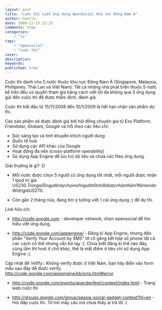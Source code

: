 ```yaml
---
layout: post
title: "cuộc thi viết ứng dụng OpenSocial khu vực Đông Nam Á"
author: hoatle
date: 2008-11-15 23:25
comments: true
categories:
    - "vi"
tags:
    - "opensocial"
    - "cuộc thi"
cover:
description:
keywords:
published: true
---
```


Cuộc thi dành cho 5 nước thuộc khu vực Đông Nam Á (Singapore, Malaysia, Phillipines, Thái Lan và
Việt Nam). Tất cả những nhà phát triển thuộc 5 nước kể trên đều có quyền tham gia bằng cách viết tối
đa không qua 3 ứng dụng gửi đến cuộc thi để được thẩm định, đánh giá.

Cuộc thi bắt đầu từ 15/11/2008 đến 10/1/2009 là hết hạn nhận sản phẩm dự thi.

Các sản phẩm sẽ được đánh giá bởi hội đồng chuyên gia từ Exo Platform, Friendster, Globant, Google
và hi5 theo các tiêu chí:

- Sức sáng tạo và tính khuyến khích người dùng
- Quốc tế hoá
- Sử dụng các API khác của Google
- Hoạt động đa nền (cross-platform operability)
- Sử dụng App Engine để lưu trữ dữ liệu và chứa các files ứng dụng.

Giải thưởng là gì? :D

- Mỗi nước được chọn 5 người có ứng dụng tốt nhất, mỗi người được nhận 1 Ipod trị giá US$230.
Trong số 5 người này chọn ra 1 người tốt nhất được nhận thêm 1 Nintendo Wii trị giá US$270.

- Còn gần 2 tháng nữa, đang tìm ý tưởng viết 1 cái ứng dụng ;) để dự thi.

Link hữu ích:

- http://code.google.com - developer network; chọn opensocial để tìm hiểu viết ứng dụng.

- http://code.google.com/appengine/ - Đăng kí App Engine, nhưng đến phần "Verify Your
Account by SMS" tớ cố gắng kết hợp số phone tất cả các cách có thể nhưng vẫn bó tay :(. Chưa biết
đăng kí thế nào đây, cùng lắm thì host ở chỗ khác, thế là mất điểm ở tiêu chí sử dụng App Engine :(.

Cập nhật để Vefify:: Không verify được ở Việt Nam, bạn hãy điền vào form mẫu sau đây để được verify.
http://code.google.com/appengine/kb/sms.html#error

- http://code.google.com/events/apacdevfest/contest/index.html - Trang web cuộc thi

- http://groups.google.com/group/seasia-social-gadget-contest?hl=en - Hỏi đáp cuộc thi. Tớ hỏi mấy
câu mà chưa thấy ai trả lời :(
